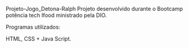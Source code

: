 Projeto-Jogo_Detona-Ralph
Projeto desenvolvido durante o Bootcamp potência tech Ifood ministrado pela DIO.

Programas utilizados:

HTML, CSS + Java Script.